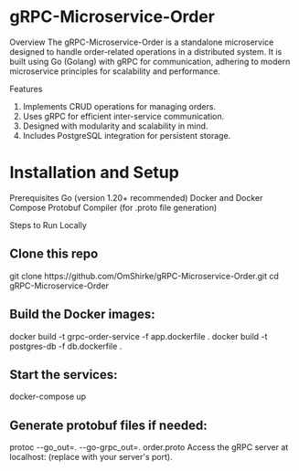 # gRPC-Microservice-Order
Overview
The gRPC-Microservice-Order is a standalone microservice designed to handle order-related operations in a distributed system. It is built using Go (Golang) with gRPC for communication, adhering to modern microservice principles for scalability and performance.

Features
1. Implements CRUD operations for managing orders.
2. Uses gRPC for efficient inter-service communication.
3. Designed with modularity and scalability in mind.
4. Includes PostgreSQL integration for persistent storage.

# Installation and Setup

Prerequisites
Go (version 1.20+ recommended)
Docker and Docker Compose
Protobuf Compiler (for .proto file generation)


Steps to Run Locally

<h2>Clone this repo</h2>
git clone https://github.com/OmShirke/gRPC-Microservice-Order.git
cd gRPC-Microservice-Order
<br>


<h2>Build the Docker images:</h2>
docker build -t grpc-order-service -f app.dockerfile .
docker build -t postgres-db -f db.dockerfile .


<h2>Start the services:</h2>
docker-compose up


<h2>Generate protobuf files if needed:</h2>
protoc --go_out=. --go-grpc_out=. order.proto
Access the gRPC server at localhost:<port> (replace <port> with your server's port).

